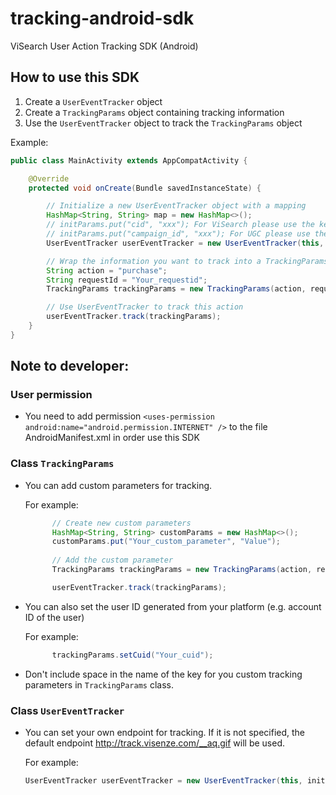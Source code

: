 # tracking-android-sdk
ViSearch User Action Tracking SDK (Android)

## How to use this SDK
1. Create a `UserEventTracker` object
2. Create a `TrackingParams` object containing tracking information
3. Use the `UserEventTracker` object to track the `TrackingParams` object

Example:
```java
public class MainActivity extends AppCompatActivity {

    @Override
    protected void onCreate(Bundle savedInstanceState) {

        // Initialize a new UserEventTracker object with a mapping
        HashMap<String, String> map = new HashMap<>();
        // initParams.put("cid", "xxx"); For ViSearch please use the key "cid" with value app key
        // initParams.put("campaign_id", "xxx"); For UGC please use the key "campaign_id" with value campaign ID
        UserEventTracker userEventTracker = new UserEventTracker(this, initParams);

        // Wrap the information you want to track into a TrackingParams object
        String action = "purchase";
        String requestId = "Your_requestid";
        TrackingParams trackingParams = new TrackingParams(action, requestId);

        // Use UserEventTracker to track this action
        userEventTracker.track(trackingParams);
    }
}
```

## Note to developer: 
### User permission
- You need to add permission `<uses-permission android:name="android.permission.INTERNET" />` to the file AndroidManifest.xml in order use this SDK

### Class `TrackingParams`
- You can add custom parameters for tracking. 

  For example:
  ```java
        // Create new custom parameters
        HashMap<String, String> customParams = new HashMap<>();
        customParams.put("Your_custom_parameter", "Value");
        
        // Add the custom parameter
        TrackingParams trackingParams = new TrackingParams(action, requestId, customParams);

        userEventTracker.track(trackingParams);
  ```
- You can also set the user ID generated from your platform (e.g. account ID of the user)  

  For example:
  ```java
        trackingParams.setCuid("Your_cuid");
  ```  
- Don't include space in the name of the key for you custom tracking parameters in `TrackingParams` class. 

### Class `UserEventTracker`
- You can set your own endpoint for tracking. If it is not specified, the default endpoint http://track.visenze.com/__aq.gif will be used.

  For example:
  ```java
  UserEventTracker userEventTracker = new UserEventTracker(this, initParams, "Your endpoint");
  ```

